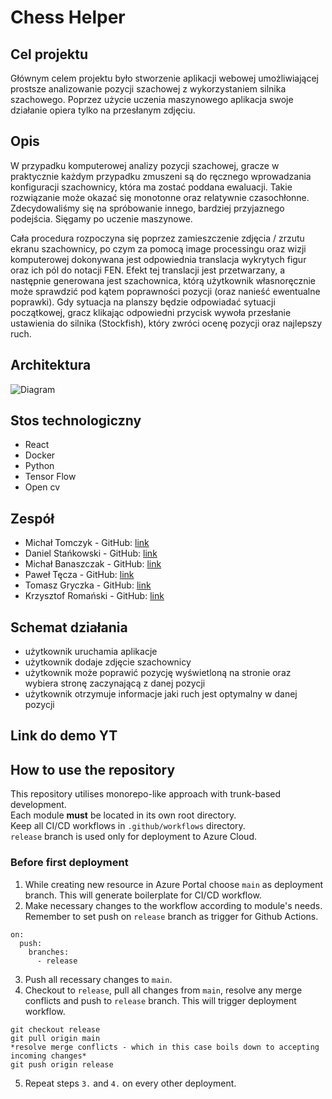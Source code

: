 # Chess Helper

## Cel projektu

Głównym celem projektu było stworzenie aplikacji webowej umożliwiającej prostsze analizowanie pozycji szachowej z wykorzystaniem silnika szachowego. Poprzez użycie uczenia maszynowego aplikacja swoje działanie opiera tylko na przesłanym zdjęciu.

## Opis

W przypadku komputerowej analizy pozycji szachowej, gracze w praktycznie każdym przypadku zmuszeni są do ręcznego wprowadzania konfiguracji szachownicy, która ma zostać poddana ewaluacji. Takie rozwiązanie może okazać się monotonne oraz relatywnie czasochłonne. Zdecydowaliśmy się na spróbowanie innego, bardziej przyjaznego podejścia. Sięgamy po uczenie maszynowe.

Cała procedura rozpoczyna się poprzez zamieszczenie zdjęcia / zrzutu ekranu szachownicy, po czym za pomocą image processingu oraz wizji komputerowej dokonywana jest odpowiednia translacja wykrytych figur oraz ich pól do notacji FEN. Efekt tej translacji jest przetwarzany, a następnie generowana jest szachownica, którą użytkownik własnoręcznie może sprawdzić pod kątem poprawności pozycji (oraz nanieść ewentualne poprawki). Gdy sytuacja na planszy będzie odpowiadać sytuacji początkowej, gracz klikając odpowiedni przycisk wywoła przesłanie ustawienia do silnika (Stockfish), który zwróci ocenę pozycji oraz najlepszy ruch.

## Architektura
![Diagram](https://user-images.githubusercontent.com/82446080/211691557-ace781a6-ed6d-4017-aa21-b04c4c6516ff.png)
## Stos technologiczny
- React
- Docker
- Python
- Tensor Flow
- Open cv
## Zespół
- Michał Tomczyk - GitHub: [link](https://github.com/KiczuPL)
- Daniel Stańkowski - GitHub: [link](https://github.com/Daniel-Stankowski)
- Michał Banaszczak - GitHub: [link](https://github.com/mihawb)
- Paweł Tęcza - GitHub: [link](https://github.com/p-tecza)
- Tomasz Gryczka - GitHub: [link](https://github.com/TomaszGryczka)
- Krzysztof Romański - GitHub: [link](https://github.com/spykur)

## Schemat działania
- użytkownik uruchamia aplikacje
- użytkownik dodaje zdjęcie szachownicy
- użytkownik może poprawić pozycję wyświetloną na stronie oraz wybiera stronę zaczynającą z danej pozycji
- użytkownik otrzymuje informacje jaki ruch jest optymalny w danej pozycji

## Link do demo YT

## How to use the repository
This repository utilises monorepo-like approach with trunk-based development.  
Each module **must** be located in its own root directory.  
Keep all CI/CD workflows in `.github/workflows` directory.  
`release` branch is used only for deployment to Azure Cloud.  

### Before first deployment
1. While creating new resource in Azure Portal choose `main` as deployment branch. This will generate boilerplate for CI/CD workflow.
2. Make necessary changes to the workflow according to module's needs. Remember to set push on `release` branch as trigger for Github Actions.
```
on:
  push:
    branches:
      - release
```
3. Push all recessary changes to `main`.
4. Checkout to `release`, pull all changes from `main`, resolve any merge conflicts and push to `release` branch. This will trigger deployment workflow.
```
git checkout release
git pull origin main
*resolve merge conflicts - which in this case boils down to accepting incoming changes*
git push origin release
```
5. Repeat steps `3.` and `4.` on every other deployment.


